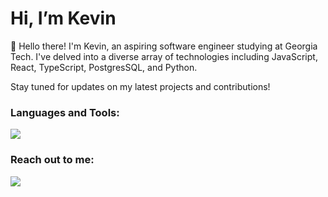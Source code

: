# Hi, I’m Kevin

👋 Hello there! I'm Kevin, an aspiring software engineer studying at Georgia Tech. I've delved into a diverse array of technologies including JavaScript, React, TypeScript, PostgresSQL, and Python.

Stay tuned for updates on my latest projects and contributions!


<!--- <br><br><br><br><br> --->

<h3 align="left">Languages and Tools:</h3>

<p align="left">
  <a href="https://skillicons.dev">
    <img src="https://skillicons.dev/icons?i=typescript,js,react,nodejs,python,postgresql,git,html,css" />
  </a>
</p>

<h3 align="left">Reach out to me:</h3>
<p align="left">
<a href="https://www.linkedin.com/in/kevin-kou-699488223/" target="blank"><img src="https://skillicons.dev/icons?i=linkedin" /></a>
</p>
